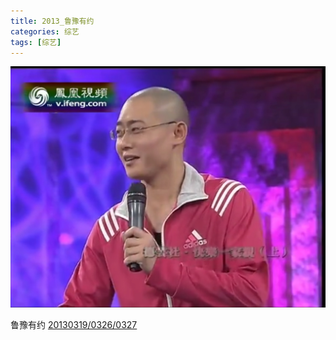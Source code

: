 ```yaml
---
title: 2013_鲁豫有约
categories: 综艺
tags: [综艺]
---
```


![](https://raw.githubusercontent.com/rhenginium/image/main/Screenshot_20210325_020348.jpg)

鲁豫有约 [20130319/0326/0327](https://www.bilibili.com/video/BV1js411i7cC?p=1)